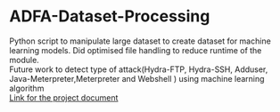 # ADFA-Dataset-Processing
Python script to manipulate large dataset to create dataset for machine learning models. Did optimised file handling to reduce runtime of the module.<br>
Future work to detect type of attack(Hydra-FTP, Hydra-SSH, Adduser, Java-Meterpreter,Meterpreter and Webshell ) using machine learning algorithm<br>
<a href="https://drive.google.com/open?id=0Bz8apufhP0nOVmJSNTZPQngtdjg">Link for the project document</a>

